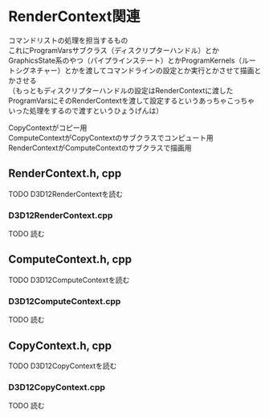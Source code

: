 # RenderContext関連
コマンドリストの処理を担当するもの  
これにProgramVarsサブクラス（ディスクリプターハンドル）とかGraphicsState系のやつ（パイプラインステート）とかProgramKernels（ルートシグネチャー）とかを渡してコマンドラインの設定とか実行とかさせて描画とかさせる  
（もっともディスクリプターハンドルの設定はRenderContextに渡したProgramVarsにそのRenderContextを渡して設定するというあっちゃこっちゃいった処理をするので渡すというひょうげんは）

CopyContextがコピー用  
ComputeContextがCopyContextのサブクラスでコンピュート用  
RenderContextがComputeContextのサブクラスで描画用  

## RenderContext.h, cpp
TODO    D3D12RenderContextを読む  


### D3D12RenderContext.cpp
TODO   読む  


## ComputeContext.h, cpp
TODO    D3D12ComputeContextを読む  


### D3D12ComputeContext.cpp
TODO   読む  



## CopyContext.h, cpp
TODO  D3D12CopyContextを読む  


### D3D12CopyContext.cpp
TODO  読む  

<!--stackedit_data:
eyJoaXN0b3J5IjpbLTY3MDY3NDgxMCw2Mjk2NTcyODMsMTM1Nz
UxMzMzOSwtMTc0NjU5NjI1MiwtMTg5NjYwODM1MCwxMjQ1ODEy
NTQxLC0xOTExOTY1OTAzLDE1ODUxMDQ1NzAsLTE0NDA3NjU2Mj
UsNDI1MzQ4NDU5LC0xMzIxNjY4NTk2LDMxMzY2MDIzNSwtMTEw
NjM2Nzc0NSwxOTk3OTc1MTQ3LC0yMTA3OTE5ODk2LC04MTg1MD
E5NTgsLTExMTgwMTMxMDMsOTk1MDY0MTA5LDIwNjI0OTE3NTAs
LTk2MjIwNzQ4OF19
-->